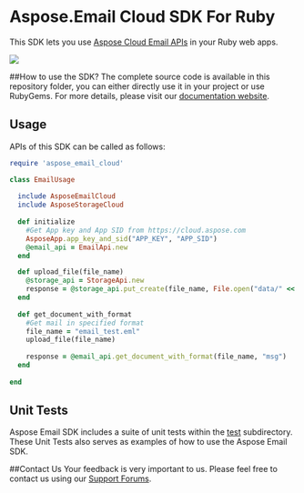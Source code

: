 # Aspose.Email Cloud SDK For Ruby
This SDK lets you use [Aspose Cloud Email APIs](http://www.aspose.com/cloud/email-api.aspx) in your Ruby web apps.

<p>
 <a title="Download complete Aspose.Email for Cloud source code" href="https://github.com/asposeemail/Aspose_Email_Cloud/archive/master.zip">
	<img src="https://raw.github.com/AsposeExamples/java-examples-dashboard/master/images/downloadZip-Button-Large.png" />
  </a>
</p>

##How to use the SDK?
The complete source code is available in this repository folder, you can either directly use it in your project or use RubyGems. For more details, please visit our [documentation website](http://www.aspose.com/docs/display/emailcloud/Available+SDKs).

## Usage
APIs of this SDK can be called as follows:

```ruby
require 'aspose_email_cloud'

class EmailUsage
  
  include AsposeEmailCloud
  include AsposeStorageCloud
	
  def initialize
    #Get App key and App SID from https://cloud.aspose.com
    AsposeApp.app_key_and_sid("APP_KEY", "APP_SID")
    @email_api = EmailApi.new  
  end

  def upload_file(file_name)
    @storage_api = StorageApi.new
    response = @storage_api.put_create(file_name, File.open("data/" << file_name,"r") { |io| io.read } )
  end
  
  def get_document_with_format
    #Get mail in specified format
    file_name = "email_test.eml"
    upload_file(file_name)
    
    response = @email_api.get_document_with_format(file_name, "msg")
  end
  
end
```
## Unit Tests
Aspose Email SDK includes a suite of unit tests within the [test](https://github.com/asposeemail/Aspose_Email_Cloud/blob/master/SDKs/Aspose.Email_Cloud_SDK_for_Ruby/test/email_tests.rb) subdirectory. These Unit Tests also serves as examples of how to use the Aspose Email SDK.

##Contact Us
Your feedback is very important to us. Please feel free to contact us using our [Support Forums](https://www.aspose.com/community/forums/).

